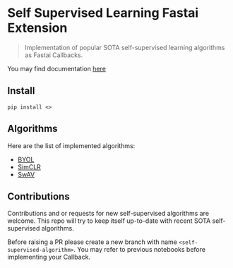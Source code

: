# Self Supervised Learning Fastai Extension
> Implementation of popular SOTA self-supervised learning algorithms as Fastai Callbacks.


You may find documentation [here](https://keremturgutlu.github.io/self_supervised)

## Install

`pip install <>`

## Algorithms

Here are the list of implemented algorithms:

- [BYOL](https://arxiv.org/pdf/2006.07733.pdf)
- [SimCLR](https://arxiv.org/pdf/2002.05709.pdf)
- [SwAV](https://arxiv.org/pdf/2006.09882.pdf)

## Contributions

Contributions and or requests for new self-supervised algorithms are welcome. This repo will try to keep itself up-to-date with recent SOTA self-supervised algorithms.

Before raising a PR please create a new branch with name `<self-supervised-algorithm>`. You may refer to previous notebooks before implementing your Callback.
